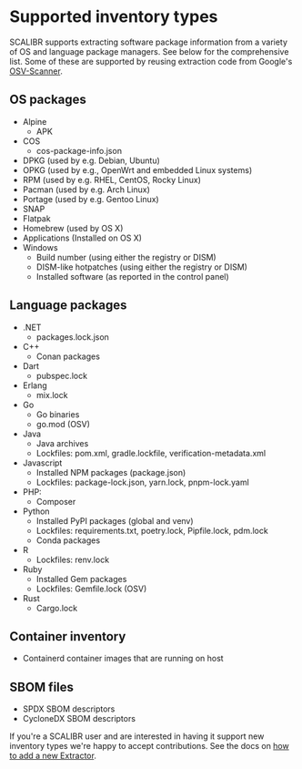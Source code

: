 # Supported inventory types

SCALIBR supports extracting software package information from a variety of OS and language package managers. See below for the comprehensive list. Some of these are supported by reusing extraction code from Google's [OSV-Scanner](https://github.com/google/osv-scanner).

## OS packages

* Alpine
  * APK
* COS
  * cos-package-info.json
* DPKG (used by e.g. Debian, Ubuntu)
* OPKG (used by e.g., OpenWrt and embedded Linux systems)
* RPM (used by e.g. RHEL, CentOS, Rocky Linux)
* Pacman (used by e.g. Arch Linux)
* Portage (used by e.g. Gentoo Linux)
* SNAP
* Flatpak
* Homebrew (used by OS X)
* Applications (Installed on OS X)
* Windows
  * Build number (using either the registry or DISM)
  * DISM-like hotpatches (using either the registry or DISM)
  * Installed software (as reported in the control panel)

## Language packages

* .NET
  * packages.lock.json
* C++
  * Conan packages
* Dart
  * pubspec.lock
* Erlang
  * mix.lock
* Go
  * Go binaries
  * go.mod (OSV)
* Java
  * Java archives
  * Lockfiles: pom.xml, gradle.lockfile, verification-metadata.xml
* Javascript
  * Installed NPM packages (package.json)
  * Lockfiles: package-lock.json, yarn.lock, pnpm-lock.yaml
* PHP:
  * Composer
* Python
  * Installed PyPI packages (global and venv)
  * Lockfiles: requirements.txt, poetry.lock, Pipfile.lock, pdm.lock
  * Conda packages
* R
  * Lockfiles: renv.lock
* Ruby
  * Installed Gem packages
  * Lockfiles: Gemfile.lock (OSV)
* Rust
  * Cargo.lock

## Container inventory

* Containerd container images that are running on host

## SBOM files

* SPDX SBOM descriptors
* CycloneDX SBOM descriptors

If you're a SCALIBR user and are interested in having it support new inventory types we're happy to accept contributions. See the docs on [how to add a new Extractor](/docs/new_extractor.md).
